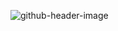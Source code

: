![github-header-image](https://github.com/TerrorAterrador/TerrorAterrador/assets/128630899/1dc85ed1-5a21-402f-bbbc-0d622c3ade04)

